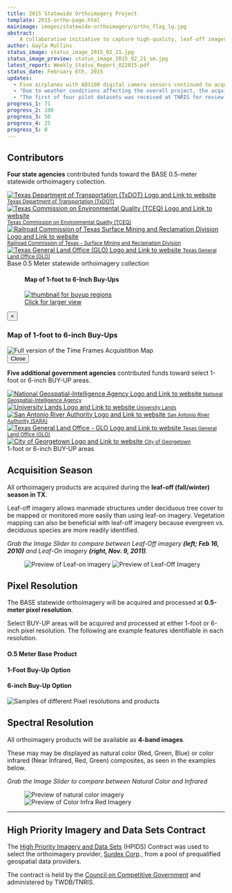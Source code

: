 ```yaml
---
title: 2015 Statewide Orthoimagery Project
template: 2015-ortho-page.html
mainimage: images/statewide-orthoimagery/ortho_flag_lg.jpg
abstract: 
    A collaborative initiative to capture high-quality, leaf-off imagery for the entire state, slated for public release in Winter 2015.
author: Gayla Mullins
status_image: status_image_2015_02_21.jpg
status_image_preview: status_image_2015_02_21_sm.jpg
latest_report: Weekly_Status_Report_022015.pdf
status_date: February 6th, 2015
updates:
  - Five airplanes with ADS100 digital camera sensors continued to acquire imagery simultaneously over Texas.
  - "Due to weather conditions affecting the overall project, the acquisition season end date for Seasons 2 and 3 was extended to February 28, 2015."
  - "The first of four pilot datasets was received at TNRIS for review: HOCKLEY COUNTY."
progress_1: 71
progress_2: 100
progress_3: 50 
progress_4: 25
progress_5: 0
---
```


## Contributors
<p class="lead"><strong>Four state agencies</strong> contributed funds toward the BASE 0.5-meter statewide orthoimagery collection.</p>
<section class="base-collection">
    <div class="row">
      <div class="col-xs-3">
        <a title="Visit the Texas Department of Transportation website" class="partner" href="http://www.txdot.gov">
          <img class="img-responsive" src="images/statewide-orthoimagery/logos/txdot.jpg" alt="Texas Department of Transportation (TxDOT) Logo and Link to website">
          <small class="hidden-xs">Texas Department of Transportation (TxDOT)</small>
        </a>
        <span class="glyphicon glyphicon-arrow-down"></span>
      </div>
        <div class="col-xs-3">
        <a class="partner" href="http://www.tceq.state.tx.us">
          <img title="Visit the Texas Commission on Environmental Quality (TCEQ) website" class="img-responsive" src="images/statewide-orthoimagery/logos/tceq_logo.jpg" alt="Texas Commission on Environmental Quality (TCEQ) Logo and Link to website">
          <small class="hidden-xs">Texas Commission on Environmental Quality (TCEQ)</small>
        </a>
        <span class="glyphicon glyphicon-arrow-down"></span>
      </div>
      <div class="col-xs-3">
        <a class="partner" href="http://www.rrc.state.tx.us">
          <img class="img-responsive" src="images/statewide-orthoimagery/logos/rrc_logo.jpg" alt="Railroad Commission of Texas Surface Mining and Reclamation Division Logo and Link to website">
          <small class="hidden-xs">Railroad Commission of Texas - Surface Mining and Reclamation Division</small>
        </a>
        <span class="glyphicon glyphicon-arrow-down"></span>
      </div>
      <div class="col-xs-3">
        <a class="partner" href="http://www.glo.texas.gov">
          <img class="img-responsive" src="images/statewide-orthoimagery/logos/glo_logo.jpg" alt="Texas General Land Office (GLO) Logo and Link to website">
          <small class="hidden-xs">Texas General Land Office (GLO)</small>
        </a>
        <span class="glyphicon glyphicon-arrow-down"></span>
      </div>
   </div>
   <div class="row">
      <div class="contributor-box">
        Base 0.5 Meter statewide orthoimagery collection
      </div>
   </div>
</section>


<figure class="buy-up">
        <h4>Map of 1-foot to 6-Inch Buy-Ups</h4>
        <a href="#buy-ups-map" data-toggle="modal">
            <img src="images/statewide-orthoimagery/2015_orthos_buyups_sm.jpg" alt="thumbnail for buyup regions">
          <figcaption class="text-right"><i class="glyphicon glyphicon-search"></i> Click for larger view</figcaption>
        </a>
</figure>
<div class="modal fade" id="buy-ups-map" tabindex="-1" role="dialog" aria-labelledby="myModalLabel" aria-hidden="true">
    <div class="modal-dialog">
        <div class="modal-content">
            <div class="modal-header">
                <button type="button" class="close" data-dismiss="modal" aria-label="Close"><span aria-hidden="true">&times;</span>
                </button>
                <h3>Map of 1-foot to 6-inch Buy-Ups</h3>
            </div>
            <div class="modal-body">
                <img class="img-responsive" src="images/statewide-orthoimagery/2015_orthos_buyups.jpg" alt="Full version of the Time Frames Acquistition Map">
            </div>
            <div class="modal-footer">
                <button type="button" class="btn btn-default" data-dismiss="modal">Close</button>
            </div>
        </div>
    </div>
  </div>

<p class="lead"><strong>Five additional government agencies</strong> contributed funds toward select 1-foot or 6-inch BUY-UP areas.</p>

<section class="buy-ups">
    <div class="row partner-container">
      <div class="col-xs-5ths">
        <a class="partner"  href="https://www.nga.mil/Pages/default.aspx">
          <img class="img-responsive" src="images/statewide-orthoimagery/logos/space_logo.jpg" alt="National Geospatial-Intelligence Agency Logo and Link to website">
          <small class="hidden-xs">National Geospatial-Intelligence Agency</small>
        </a>
        <span class="glyphicon glyphicon-arrow-down"></span>
      </div>
      <div class="col-xs-5ths">
        <a class="partner" href="http://www.utlands.utsystem.edu">
          <img class="img-responsive" src="images/statewide-orthoimagery/logos/lands_logo.jpg" alt="University Lands Logo and Link to website">
          <small class="hidden-xs">University Lands</small>
        </a>
        <span class="glyphicon glyphicon-arrow-down"></span>
      </div>
     <div class="col-xs-5ths">
        <a class="partner" href="https://www.sara-tx.org">
          <img class="img-responsive" src="images/statewide-orthoimagery/logos/sara_logo.jpg" alt="San Antonio River Authority Logo and Link to website">
          <small class="hidden-xs">San Antonio River Authority (SARA)</small>
        </a>
        <span class="glyphicon glyphicon-arrow-down"></span>
      </div>
     <div class="col-xs-5ths">
        <a class="partner" href="http://www.glo.texas.gov">
          <img class="img-responsive" src="images/statewide-orthoimagery/logos/glo_logo.jpg" alt="Texas General Land Office - GLO Logo and Link to website">
          <small class="hidden-xs">Texas General Land Office (GLO)</small>
        </a>
        <span class="glyphicon glyphicon-arrow-down"></span>
      </div>
     <div class="col-xs-5ths">
        <a class="partner" href="https://georgetown.org">
          <img class="img-responsive" src="images/statewide-orthoimagery/logos/georgetown_logo.jpg" alt="City of Georgetown Logo and Link to website">
          <small class="hidden-xs">City of Georgetown</small>
        </a>
        <span class="glyphicon glyphicon-arrow-down"></span>
      </div>
   </div>
<div class="row">
  <div class="contributor-box col-xs-12">
    1-foot or 6-inch BUY-UP areas
  </div>
</div>
</section>

<h2>Acquisition Season</h2>

<p class="lead">All orthoimagery products are acquired during the <strong>leaf-off (fall/winter) season in TX</strong>.</p>

<p>Leaf-off imagery allows manmade structures under deciduous tree cover to be mapped or monitored more easily than using leaf-on imagery. Vegetation mapping can also be beneficial with leaf-off imagery because evergreen vs. deciduous species are more readily identified.</p>

*Grab the Image Slider to compare between Leaf-Off imagery **(left; Feb 16, 2010)** and Leaf-On imagery **(right, Nov. 9, 2011)**.*

<figure>
<div id="imageCompare7" class='twentytwenty-container leaf-off-on'>
  <img src="images/statewide-orthoimagery/leaf_off.jpg" alt="Preview of Leaf-on imagery">
  <img src="images/statewide-orthoimagery/leaf_on.jpg" alt="Preview of Leaf-Off Imagery">
</div>
</figure>

## Pixel Resolution 
<p class="lead">The BASE statewide orthoimagery will be acquired and processed at <strong>0.5-meter pixel resolution</strong>.</p>

Select BUY-UP areas will be acquired and processed at either 1-foot or 6-inch pixel resolution. The following are example features identifiable in each resolution.
<div class="row">
  <div class="col-xs-4">
    <h4>O.5 Meter <strong>Base Product</strong></h4>
  </div>
  <div class="col-xs-4">
    <h4>1-Foot <strong>Buy-Up Option</strong></h4>
  </div>
  <div class="col-xs-4">
    <h4>6-inch <strong>Buy-Up Option</strong></h4>
  </div>
</div>
<img class="img-responsive" src="images/statewide-orthoimagery/pixel_rez.jpg" alt="Samples of different Pixel resolutions and products">


## Spectral Resolution
<p class="lead">All orthoimagery products will be available as <strong>4-band images</strong>.</p>

These may may be displayed as natural color (Red, Green, Blue) or color infrared (Near Infrared, Red, Green) composites, as seen in the examples below.

*Grab the Image Slider to compare between Natural Color and Infrared*
<figure>
<div id="imageCompare7" class='twentytwenty-container natural-color-infrared'>
  <img src="images/statewide-orthoimagery/4_band_nc.jpg" alt="Preview of natural color imagery">
  <img src="images/statewide-orthoimagery/4_band_ir.jpg" alt="Preview of Color Infra Red Imagery">
</div>
</figure>

***

## High Priority Imagery and Data Sets Contract

The [High Priority Imagery and Data Sets](high-priority-imagery-data-sets) (HPIDS) Contract was used to select the orthoimagery provider, [Surdex Corp](http://www.surdex.com)., from a pool of prequalified geospatial data providers. 

The contract is held by the [Council on Competitive Government](http://www.ccg.state.tx.us) and administered by TWDB/TNRIS.
